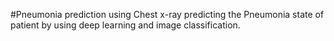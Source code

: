 #Pneumonia prediction using  Chest x-ray 
predicting the Pneumonia state of patient by using deep learning 
and image classification. 
